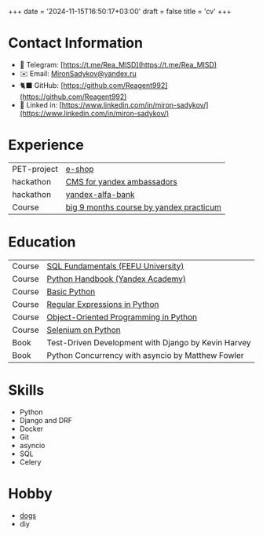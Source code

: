 +++
date = '2024-11-15T16:50:17+03:00'
draft = false
title = 'cv'
+++


# Contact Information

- 📱 Telegram: [https://t.me/Rea_MISD](https://t.me/Rea_MISD)
- ✉️ Email: [MironSadykov@yandex.ru](mailto:MironSadykov@yandex.ru)
- 🐈‍⬛ GitHub: [https://github.com/Reagent992](https://github.com/Reagent992)
- 💼 Linked in: [https://www.linkedin.com/in/miron-sadykov/](https://www.linkedin.com/in/miron-sadykov/)

# Experience
|             |                                                                                                |
| ----------- | ---------------------------------------------------------------------------------------------- |
| PET-project | [e-shop](https://github.com/Reagent992/stamps)                                                 |
| hackathon   | [CMS for yandex ambassadors](https://github.com/Lozhkin-pa/hackathon-crm-ambassadors)          |
| hackathon   | [yandex-alfa-bank](https://github.com/Reagent992/ipr-hackathon-yandex-alfa?tab=readme-ov-file) |
| Course      | [big 9 months course by yandex practicum](https://practicum.yandex.ru/backend-developer/)      |

# Education

|        |                                                                                |
| ------ | ------------------------------------------------------------------------------ |
| Course | [SQL Fundamentals (FEFU University)](https://stepik.org/course/63054/)         |
| Course | [Python Handbook (Yandex Academy)](https://academy.yandex.ru/handbook/python/) |
| Course | [Basic Python](https://stepik.org/course/100707/)                              |
| Course | [Regular Expressions in Python](https://stepik.org/course/107335/)             |
| Course | [Object-Oriented Programming in Python](https://stepik.org/course/116336)      |
| Course | [Selenium on Python](https://stepik.org/course/188355/info)                    |
| Book   | Test-Driven Development with Django by Kevin Harvey                            |
| Book   | Python Concurrency with asyncio by Matthew Fowler                              |


# Skills

- Python
- Django and DRF
- Docker
- Git
- asyncio
- SQL
- Celery

# Hobby
- [dogs](https://t.me/jillstingraj)
- diy
